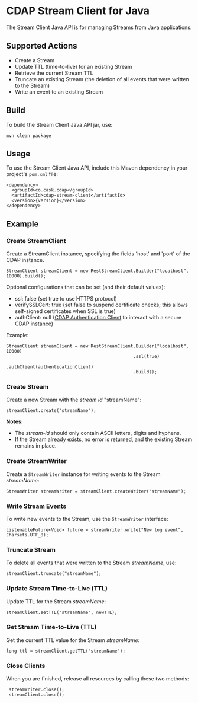 # CDAP Stream Client for Java

The Stream Client Java API is for managing Streams from Java applications.

## Supported Actions

- Create a Stream
- Update TTL (time-to-live) for an existing Stream
- Retrieve the current Stream TTL
- Truncate an existing Stream (the deletion of all events that were written to the Stream)
- Write an event to an existing Stream

## Build

To build the Stream Client Java API jar, use:

    mvn clean package

## Usage

To use the Stream Client Java API, include this Maven dependency in your project's ```pom.xml``` file:

    <dependency>
      <groupId>co.cask.cdap</groupId>
      <artifactId>cdap-stream-client</artifactId>
      <version>{version}</version>
    </dependency>

## Example

### Create StreamClient

Create a StreamClient instance, specifying the fields 'host' and 'port' of the CDAP instance.

    StreamClient streamClient = new RestStreamClient.Builder("localhost", 10000).build();

Optional configurations that can be set (and their default values):

- ssl: false (set true to use HTTPS protocol)
- verifySSLCert: true (set false to suspend certificate checks; this allows self-signed certificates when SSL is true)
- authClient: null ([CDAP Authentication Client](https://github.com/caskdata/cdap-clients/tree/develop/cdap-authentication-clients/java)
  to interact with a secure CDAP instance)

Example:

    StreamClient streamClient = new RestStreamClient.Builder("localhost", 10000)
                                                    .ssl(true)
                                                    .authClient(authenticationClient)
                                                    .build();

### Create Stream

Create a new Stream with the *stream id* "streamName":

    streamClient.create("streamName");

**Notes:**

- The *stream-id* should only contain ASCII letters, digits and hyphens.
- If the Stream already exists, no error is returned, and the existing Stream remains in place.

### Create StreamWriter

Create a ```StreamWriter``` instance for writing events to the Stream *streamName*:

    StreamWriter streamWriter = streamClient.createWriter("streamName");

### Write Stream Events

To write new events to the Stream, use the ```StreamWriter``` interface:

    ListenableFuture<Void> future = streamWriter.write("New log event", Charsets.UTF_8);

### Truncate Stream

To delete all events that were written to the Stream *streamName*, use:

    streamClient.truncate("streamName");

### Update Stream Time-to-Live (TTL)

Update TTL for the Stream *streamName*:

    streamClient.setTTL("streamName", newTTL);

### Get Stream Time-to-Live (TTL)

Get the current TTL value for the Stream *streamName*:

    long ttl = streamClient.getTTL("streamName");

### Close Clients

When you are finished, release all resources by calling these two methods:

     streamWriter.close();
     streamClient.close();  
